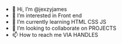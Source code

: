 - 👋 Hi, I’m @jexzyjames
- 👀 I’m interested in Front end 
- 🌱 I’m currently learning HTML CSS JS
- 💞️ I’m looking to collaborate on PROJECTS 
- 📫 How to reach me VIA HANDLES

<!---
jexzyjames/jexzyjames is a ✨ special ✨ repository because its `README.md` (this file) appears on your GitHub profile.
You can click the Preview link to take a look at your changes.
--->
